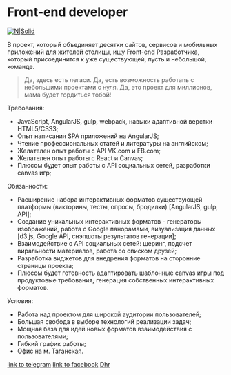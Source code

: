 # Front-end developer

[![N|Solid](http://digitalhr.ru/assets/components/phpthumbof/cache/futurama.s05e06.avi.5.5b44792f9078212f294588627604b53c.jpg)](http://digitalhr.ru/vacancy/front-end-developer6.html)

В проект, который объединяет десятки сайтов, сервисов и мобильных приложений для жителей столицы, ищу Front-end Разработчика, который присоединится к уже существующей, пусть и небольшой, команде. 

> Да, здесь есть легаси. 
> Да, есть возможность работаnь с небольшими проектами с нуля. 
> Да, это проект для миллионов, мама будет гордиться тобой!

Требования:
  - JavaScript, AngularJS, gulp, webpack, навыки адаптивной верстки HTML5/CSS3;
  - Опыт написания SPA приложений на AngularJS;
  - Чтение профессиональных статей и литературы на английском;
  - Желателен опыт работы с API VK.com и FB.com;
  - Желателен опыт работы с React и Canvas;
  - Плюсом будет опыт работы с API социальных сетей, разработки canvas игр;

Обязанности:
  - Расширение набора интерактивных форматов существующей платформы (викторины, тесты, опросы, бродилки) [AngularJS, gulp, API];
  - Создание уникальных интерактивных форматов - генераторы изображений, работа с Google панорамами, визуализация данных [d3.js, Google API, снэпшоты результатов генерации];
  - Взаимодействие с API социальных сетей: шеринг, подсчет виральности материалов, работа со списком друзей;
  - Разработка виджетов для внедрения форматов на сторонние страницы проекта;
  - Плюсом будет готовность адаптировать шаблонные canvas игры под продуктовые требования, генерация собственных интерактивных форматов.
  
Условия:
  - Работа над проектом для широкой аудитории пользователей;
  - Большая свобода в выборе технологий реализации задач;
  - Мощная база для идей новых форматов взаимодействия с пользователями;
  - Гибкий график работы;
  - Офис на м. Таганская.

 [link to telegram](https://telegram.me/alesyagorr) 
 [link to facebook](https://www.facebook.com/alesya.gorr)
 [Dhr](https://telegram.me/digital_hr)